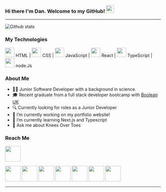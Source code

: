 
### Hi there I'm Dan. Welcome to my GitHub! <img src="https://github.com/rahulkarda/rahulkarda/blob/main/wave.gif?raw=true" width="25">
<hr>

![Github stats](https://github-readme-stats.vercel.app/api?username=Dan2024&theme=highcontrast&show_icons=true&count_private=true)

### My Technologies

<span>
     <img width="30" src="https://pics.freeicons.io/uploads/icons/png/8804286661557996995-512.png"/><span> HTML |</span>
</span>

<span>
     <img width="30" src="https://pics.freeicons.io/uploads/icons/png/632690741557997006-512.png"/><span> CSS |</span>
</span>

<span>
     <img width="30" src="https://pics.freeicons.io/uploads/icons/png/21088442871540553614-512.png"/><span> JavaScript |</span> 
</span>

<span>
     <img width="30" src="https://pics.freeicons.io/uploads/icons/png/20167174151551942641-512.png"/><span> React |</span>
</span>

<span>
     <img width="30" src="https://pics.freeicons.io/uploads/icons/png/14678610731551953708-512.png"/><span > TypeScript |</span>
</span>

<span>
     <img width="30" src="https://pics.freeicons.io/uploads/icons/png/8954758561551942278-512.png"/><span > node.Js</span> 
</span>

### About Me

- 👨‍💻 Junior Software Developer with a background in science.
- 🎓 Recent graduate from a full stack developer bootcamp with <a href="https://boolean.co.uk/" target="__blank">Boolean UK</a>
- 🔍 Currently looking for roles as a Junior Developer
- 🔭 I’m currently working on my portfolio website!
- 🌱 I’m currently learning Next.js and Typescript
- 💬 Ask me about Knees Over Toes

### Reach Me

<a href="www.linkedin.com/in/daniel-northcott-750107204">
     <img width="50" src="https://upload.wikimedia.org/wikipedia/commons/e/e9/Linkedin_icon.svg"></img>
<a/>

<img height=50 src="https://cdn.jsdelivr.net/gh/devicons/devicon/icons/html5/html5-original.svg" /> <img height=50 src="https://cdn.jsdelivr.net/gh/devicons/devicon/icons/css3/css3-original.svg" /> <img height=50 
src="https://icongr.am/devicon/javascript-original.svg?size=128&color=currentColor" /> <img height=50 src="https://cdn.jsdelivr.net/gh/devicons/devicon/icons/react/react-original.svg" /> <img height=50 
src="https://icongr.am/devicon/postgresql-original.svg?size=128&color=currentColor" /> <img height=50 src="https://cdn.jsdelivr.net/gh/devicons/devicon/icons/git/git-plain.svg" /> <img height=50 src="https://cdn.jsdelivr.net/gh/devicons/devicon/icons/github/github-original.svg" />
<hr>



